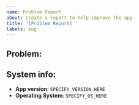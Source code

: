 ```yaml
---
name: Problem Report
about: Create a report to help improve the app
title: '[Problem Report] '
labels: bug
---
```

<!-- 
NOTE: If you want all your issues / feature requests to have higher priority,
consider joining our community on Patreon: https://patreon.com/sigma_file_manager
-->

## Problem:



## System info:
- **App version**: `SPECIFY_VERSION_HERE` <!-- for example: 1.0.0 -->
- **Operating System**: `SPECIFY_OS_HERE` <!-- for example: x64 | Windows 10 -->
